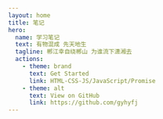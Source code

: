 ```yaml
---
layout: home
title: 笔记
hero:
  name: 学习笔记
  text: 有物混成 先天地生
  tagline: 郴江幸自绕郴山 为谁流下潇湘去
  actions:
    - theme: brand
      text: Get Started
      link: HTML-CSS-JS/JavaScript/Promise
    - theme: alt
      text: View on GitHub
      link: https://github.com/gyhyfj
---
```

